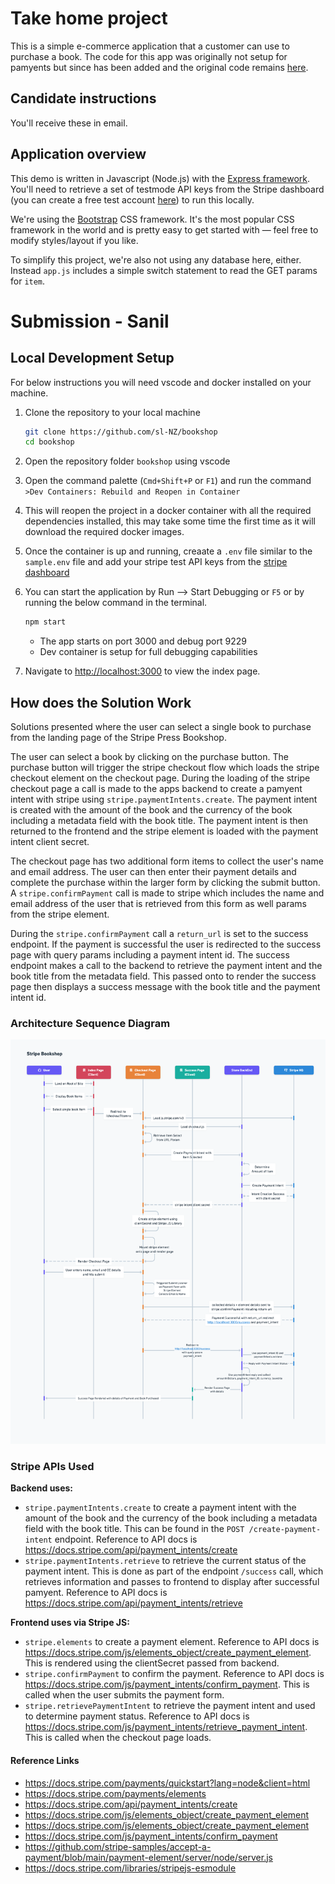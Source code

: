 # Take home project

This is a simple e-commerce application that a customer can use to purchase a book. The code for this app was originally not setup for pamyents but since has been added and the original code remains [here](https://github.com/mattmitchell6/sa-takehome-project-node).

## Candidate instructions

You'll receive these in email.

## Application overview

This demo is written in Javascript (Node.js) with the [Express framework](https://expressjs.com/). You'll need to retrieve a set of testmode API keys from the Stripe dashboard (you can create a free test account [here](https://dashboard.stripe.com/register)) to run this locally.

We're using the [Bootstrap](https://getbootstrap.com/docs/4.6/getting-started/introduction/) CSS framework. It's the most popular CSS framework in the world and is pretty easy to get started with — feel free to modify styles/layout if you like.

To simplify this project, we're also not using any database here, either. Instead `app.js` includes a simple switch statement to read the GET params for `item`.

# Submission - Sanil

## Local Development Setup

For below instructions you will need vscode and docker installed on your machine.

1. Clone the repository to your local machine
   ```bash
   git clone https://github.com/sl-NZ/bookshop
   cd bookshop
   ```
2. Open the repository folder `bookshop` using vscode
3. Open the command palette (`Cmd+Shift+P` or `F1`) and run the command `>Dev Containers: Rebuild and Reopen in Container`
4. This will reopen the project in a docker container with all the required dependencies installed, this may take some time the first time as it will download the required docker images.
5. Once the container is up and running, creaate a `.env` file similar to the `sample.env` file and add your stripe test API keys from the [stripe dashboard](https://dashboard.stripe.com)
6. You can start the application by Run --> Start Debugging or `F5` or by running the below command in the terminal.

   ```bash
   npm start
   ```

   - The app starts on port 3000 and debug port 9229
   - Dev container is setup for full debugging capabilities

7. Navigate to [http://localhost:3000](http://localhost:3000) to view the index page.

## How does the Solution Work

Solutions presented where the user can select a single book to purchase from the landing page of the Stripe Press Bookshop.

The user can select a book by clicking on the purchase button. The purchase button will trigger the stripe checkout flow which loads the stripe checkout element on the checkout page. During the loading of the stripe checkout page a call is made to the apps backend to create a pamyent intent with stripe using `stripe.paymentIntents.create`. The payment intent is created with the amount of the book and the currency of the book including a metadata field with the book title. The payment intent is then returned to the frontend and the stripe element is loaded with the payment intent client secret.

The checkout page has two additional form items to collect the user's name and email address. The user can then enter their payment details and complete the purchase within the larger form by clicking the submit button. A `stripe.confirmPayment` call is made to stripe which includes the name and email address of the user that is retrieved from this form as well params from the stripe element.

During the `stripe.confirmPayment` call a `return_url` is set to the success endpoint. If the payment is successful the user is redirected to the success page with query params including a payment intent id. The success endpoint makes a call to the backend to retrieve the payment intent and the book title from the metadata field. This passed onto to render the success page then displays a success message with the book title and the payment intent id.

### Architecture Sequence Diagram

![Architecture Sequence Diagram](/docs/img/stripe_bookshop_architecture.png)

### Stripe APIs Used

**Backend uses:**

- `stripe.paymentIntents.create` to create a payment intent with the amount of the book and the currency of the book including a metadata field with the book title. This can be found in the `POST /create-payment-intent` endpoint. Reference to API docs is https://docs.stripe.com/api/payment_intents/create
- `stripe.paymentIntents.retrieve` to retrieve the current status of the payment intent. This is done as part of the endpoint `/success` call, which retrieves information and passes to frontend to display after successful pamyent. Reference to API docs is https://docs.stripe.com/api/payment_intents/retrieve

**Frontend uses via Stripe JS:**

- `stripe.elements` to create a payment element. Reference to API docs is https://docs.stripe.com/js/elements_object/create_payment_element. This is rendered using the clientSecret passed from backend.
- `stripe.confirmPayment` to confirm the payment. Reference to API docs is https://docs.stripe.com/js/payment_intents/confirm_payment. This is called when the user submits the payment form.
- `stripe.retrievePaymentIntent` to retrieve the payment intent and used to determine payment status. Reference to API docs is https://docs.stripe.com/js/payment_intents/retrieve_payment_intent. This is called when the checkout page loads.

#### Reference Links

- https://docs.stripe.com/payments/quickstart?lang=node&client=html
- https://docs.stripe.com/payments/elements
- https://docs.stripe.com/api/payment_intents/create
- https://docs.stripe.com/js/elements_object/create_payment_element
- https://docs.stripe.com/js/elements_object/create_payment_element
- https://docs.stripe.com/js/payment_intents/confirm_payment
- https://github.com/stripe-samples/accept-a-payment/blob/main/payment-element/server/node/server.js
- https://docs.stripe.com/libraries/stripejs-esmodule
